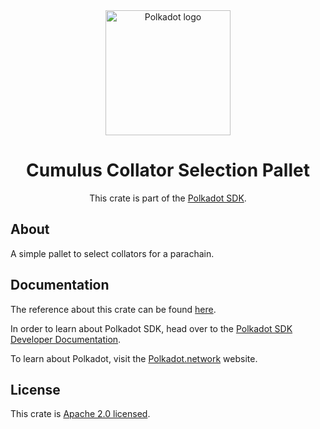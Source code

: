 <div align="center">

<img src="https://raw.githubusercontent.com/paritytech/polkadot-sdk/rzadp/readmes/docs/images/Polkadot_Logo_Horizontal_Pink_BlackOnWhite.png" alt="Polkadot logo" width="200">

# Cumulus Collator Selection Pallet

This crate is part of the [Polkadot SDK](https://github.com/paritytech/polkadot-sdk/).

</div>

## About

A simple pallet to select collators for a parachain.

## Documentation

The reference about this crate can be found [here](https://paritytech.github.io/polkadot-sdk/master/pallet_collator_selection).

In order to learn about Polkadot SDK, head over to the [Polkadot SDK Developer Documentation](https://paritytech.github.io/polkadot-sdk/master/polkadot_sdk_docs/index.html).

To learn about Polkadot, visit the [Polkadot.network](https://polkadot.network/) website.

## License

This crate is [Apache 2.0 licensed](https://spdx.org/licenses/Apache-2.0.html).
